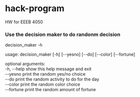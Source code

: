 # hack-program
HW for EEEB 4050 

### Use the decision maker to do randonm decision 

decision_maker -h

usage: decision_maker [-h] [--yesno] [--do] [--color] [--fortune]

optional arguments:
 <br> -h, --help show this help message and exit
 <br> --yesno print the random yes/no choice
 <br> --do print the random activity to do for the day
 <br> --color print the random color choice
 <br> --fortune print the random amount of fortune
